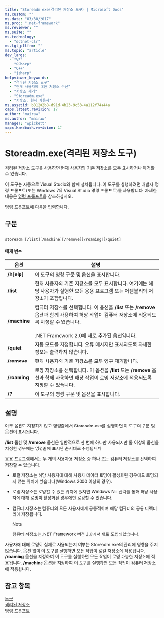 ```yaml
---
title: "Storeadm.exe(격리된 저장소 도구) | Microsoft Docs"
ms.custom: ""
ms.date: "03/30/2017"
ms.prod: ".net-framework"
ms.reviewer: ""
ms.suite: ""
ms.technology: 
  - "dotnet-clr"
ms.tgt_pltfrm: ""
ms.topic: "article"
dev_langs: 
  - "VB"
  - "CSharp"
  - "C++"
  - "jsharp"
helpviewer_keywords: 
  - "격리된 저장소 도구"
  - "현재 사용자에 대한 저장소 수신"
  - "저장소 제거"
  - "Storeadm.exe"
  - "저장소, 현재 사용자"
ms.assetid: b81202b8-d91d-4b23-9c53-4a112f74a44a
caps.latest.revision: 17
author: "mairaw"
ms.author: "mairaw"
manager: "wpickett"
caps.handback.revision: 17
---
```

# Storeadm.exe(격리된 저장소 도구)
격리된 저장소 도구를 사용하면 현재 사용자의 기존 저장소를 모두 표시하거나 제거할 수 있습니다.  
  
 이 도구는 자동으로 Visual Studio와 함께 설치됩니다.  이 도구를 실행하려면 개발자 명령 프롬프트\(또는 Windows 7의 Visual Studio 명령 프롬프트\)를 사용합니다.  자세한 내용은 [명령 프롬프트](../../../docs/framework/tools/developer-command-prompt-for-vs.md)을 참조하십시오.  
  
 명령 프롬프트에 다음을 입력합니다.  
  
## 구문  
  
```  
  
storeadm [/list][/machine][/remove][/roaming][/quiet]  
```  
  
#### 매개 변수  
  
|옵션|설명|  
|--------|--------|  
|**\/h**\[**elp**\]|이 도구의 명령 구문 및 옵션을 표시합니다.|  
|**\/list**|현재 사용자의 기존 저장소를 모두 표시합니다.  여기에는 해당 사용자가 실행한 모든 응용 프로그램 또는 어셈블리의 저장소가 포함됩니다.|  
|**\/machine**|컴퓨터 저장소를 선택합니다.  이 옵션을 **\/list** 또는 **\/remove** 옵션과 함께 사용하여 해당 작업이 컴퓨터 저장소에 적용되도록 지정할 수 있습니다.<br /><br /> .NET Framework 2.0에 새로 추가된 옵션입니다.|  
|**\/quiet**|자동 모드를 지정합니다. 오류 메시지만 표시되도록 자세한 정보는 출력하지 않습니다.|  
|**\/remove**|현재 사용자의 기존 저장소를 모두 영구 제거합니다.|  
|**\/roaming**|로밍 저장소를 선택합니다.  이 옵션을 **\/list** 또는 **\/remove** 옵션과 함께 사용하면 해당 작업이 로밍 저장소에 적용되도록 지정할 수 있습니다.|  
|**\/?**|이 도구의 명령 구문 및 옵션을 표시합니다.|  
  
## 설명  
 아무 옵션도 지정하지 않고 명령줄에서 Storeadm.exe를 실행하면 이 도구의 구문 및 옵션이 표시됩니다.  
  
 **\/list** 옵션 및 **\/remove** 옵션은 일반적으로 한 번에 하나만 사용되지만 둘 이상의 옵션을 지정한 경우에는 명령줄에 표시된 순서대로 수행됩니다.  
  
 응용 프로그램에서는 두 개의 사용자용 저장소 중 하나 또는 컴퓨터 저장소를 선택하여 저장할 수 있습니다.  
  
-   로컬 저장소는 해당 사용자에 대해 사용자 데이터 로밍이 활성화된 경우에도 로밍되지 않는 위치에 있습니다\(Windows 2000 이상의 경우\).  
  
-   로밍 저장소는 로밍할 수 있는 위치에 있지만 Windows NT 관리를 통해 해당 사용자에 대해 로밍이 활성화된 경우에만 로밍할 수 있습니다.  
  
-   컴퓨터 저장소는 컴퓨터의 모든 사용자에게 공통적이며 해당 컴퓨터의 공용 디렉터리에 저장됩니다.  
  
    > [!NOTE]
    >  컴퓨터 저장소는 .NET Framework 버전 2.0에서 새로 도입되었습니다.  
  
 사용자에 대해 로밍이 실제로 사용되는지 여부는 Storeadm.exe의 관리에 영향을 주지 않습니다.  옵션 없이 이 도구를 실행하면 모든 작업이 로컬 저장소에 적용됩니다.  **\/roaming** 옵션을 지정하여 이 도구를 실행하면 모든 작업이 로밍 가능한 저장소에 적용됩니다.  **\/machine** 옵션을 지정하여 이 도구를 실행하면 모든 작업이 컴퓨터 저장소에 적용됩니다.  
  
## 참고 항목  
 [도구](../../../docs/framework/tools/index.md)   
 [격리된 저장소](../../../docs/standard/io/isolated-storage.md)   
 [명령 프롬프트](../../../docs/framework/tools/developer-command-prompt-for-vs.md)